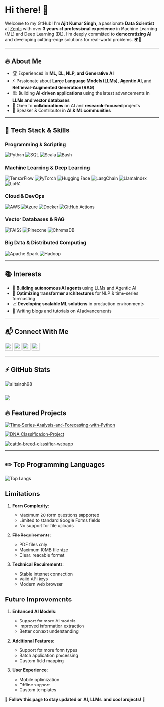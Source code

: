# Hi there! 👋

Welcome to my GitHub! I'm **Ajit Kumar Singh**, a passionate **Data Scientist** at [Zepto](https://www.zeptonow.com/) with over **3 years of professional experience** in Machine Learning (ML) and Deep Learning (DL). I’m deeply committed to **democratizing AI** and developing cutting-edge solutions for real-world problems. 🌍🚀

---

## 🔥 About Me
- 🏆 Experienced in **ML, DL, NLP, and Generative AI**
- ⚡ Passionate about **Large Language Models (LLMs)**, **Agentic AI**, and **Retrieval-Augmented Generation (RAG)**
- 🏗️ Building **AI-driven applications** using the latest advancements in **LLMs and vector databases**
- 🎯 Open to **collaborations** on AI and **research-focused** projects
- 📢 Speaker & Contributor in **AI & ML communities**

---

## 🚀 Tech Stack & Skills

### **Programming & Scripting**
![Python](https://img.shields.io/badge/Python-blue?style=for-the-badge&logo=python&logoColor=white)
![SQL](https://img.shields.io/badge/SQL-orange?style=for-the-badge&logo=sqlite&logoColor=white)
![Scala](https://img.shields.io/badge/Scala-red?style=for-the-badge&logo=scala&logoColor=white)
![Bash](https://img.shields.io/badge/Bash-000000?style=for-the-badge&logo=gnubash&logoColor=white)

### **Machine Learning & Deep Learning**
![TensorFlow](https://img.shields.io/badge/TensorFlow-FF6F00?style=for-the-badge&logo=TensorFlow&logoColor=white)
![PyTorch](https://img.shields.io/badge/PyTorch-EE4C2C?style=for-the-badge&logo=PyTorch&logoColor=white)
![Hugging Face](https://img.shields.io/badge/HuggingFace-yellow?style=for-the-badge&logo=huggingface&logoColor=white)
![LangChain](https://img.shields.io/badge/LangChain-brightgreen?style=for-the-badge)
![LlamaIndex](https://img.shields.io/badge/LlamaIndex-darkblue?style=for-the-badge)
![LoRA](https://img.shields.io/badge/LoRA-red?style=for-the-badge)

### **Cloud & DevOps**
![AWS](https://img.shields.io/badge/AWS-232F3E?style=for-the-badge&logo=amazonaws&logoColor=white)
![Azure](https://img.shields.io/badge/Azure-0078D4?style=for-the-badge&logo=microsoftazure&logoColor=white)
![Docker](https://img.shields.io/badge/Docker-2496ED?style=for-the-badge&logo=docker&logoColor=white)
![GitHub Actions](https://img.shields.io/badge/GitHub_Actions-2088FF?style=for-the-badge&logo=githubactions&logoColor=white)

### **Vector Databases & RAG**
![FAISS](https://img.shields.io/badge/FAISS-blue?style=for-the-badge)
![Pinecone](https://img.shields.io/badge/Pinecone-green?style=for-the-badge)
![ChromaDB](https://img.shields.io/badge/ChromaDB-lightblue?style=for-the-badge)

### **Big Data & Distributed Computing**
![Apache Spark](https://img.shields.io/badge/Spark-FDEE21?style=for-the-badge&logo=apachespark&logoColor=black)
![Hadoop](https://img.shields.io/badge/Hadoop-66CCFF?style=for-the-badge&logo=apachehadoop&logoColor=black)

---

## 📚 Interests
- 🤖 **Building autonomous AI agents** using LLMs and Agentic AI
- 🧠 **Optimizing transformer architectures** for NLP & time-series forecasting
- 📈 **Developing scalable ML solutions** in production environments
- 📝 Writing blogs and tutorials on AI advancements

---

## 📬 Connect With Me

<p>
<a href="https://ajitsingh98.github.io/" target="_blank"><img src="https://img.shields.io/badge/portfolio-%230077B5.svg?&style=for-the-badge&logo=portfolio&logoColor=red" height=25></a>
<a href="https://www.twitter.com/bayesian_walker"><img src="https://img.shields.io/badge/twitter-%231DA1F2.svg?&style=for-the-badge&logo=twitter&logoColor=white" height=25></a>
<a href="https://www.linkedin.com/in/sajit9285"><img src="https://img.shields.io/badge/linkedin-%230077B5.svg?&style=for-the-badge&logo=linkedin&logoColor=white" height=25></a>
<a href="https://medium.com/@sajit9285"><img src="https://img.shields.io/badge/medium-%23E4405F.svg?&style=for-the-badge&logo=medium&logoColor=white" height=25></a>
</p>

---

## ⚡ GitHub Stats
<p align="left"> <img src="https://komarev.com/ghpvc/?username=ajitsingh98&label=Profile%20views&color=0e75b6&style=flat" alt="ajitsingh98" /> </p>

![](http://github-profile-summary-cards.vercel.app/api/cards/profile-details?username=ajitsingh98&theme=dracula)
---

## 🔥 Featured Projects
[![Time-Series-Analysis-and-Forecasting-with-Python](https://github-readme-stats.vercel.app/api/pin/?username=ajitsingh98&repo=Time-Series-Analysis-and-Forecasting-with-Python&theme=radical)](https://github.com/ajitsingh98/Time-Series-Analysis-and-Forecasting-with-Python)

[![DNA-Classification-Project](https://github-readme-stats.vercel.app/api/pin/?username=ajitsingh98&repo=DNA-Classification-Project&theme=radical)](https://github.com/ajitsingh98/DNA-Classification-Project)

[![cattle-breed-classifier-webapp](https://github-readme-stats.vercel.app/api/pin/?username=ajitsingh98&repo=cattle-breed-classifier-webapp&theme=radical)](https://github.com/ajitsingh98/cattle-breed-classifier-webapp)

---

## ✏️ Top Programming Languages
![Top Langs](https://github-readme-stats.vercel.app/api/top-langs/?username=ajitsingh98&theme=cobalt&langs_count=10&layout=compact)

## Limitations

1. **Form Complexity**:
   - Maximum 20 form questions supported
   - Limited to standard Google Forms fields
   - No support for file uploads

2. **File Requirements**:
   - PDF files only
   - Maximum 10MB file size
   - Clear, readable format

3. **Technical Requirements**:
   - Stable internet connection
   - Valid API keys
   - Modern web browser

## Future Improvements

1. **Enhanced AI Models**:
   - Support for more AI models
   - Improved information extraction
   - Better context understanding

2. **Additional Features**:
   - Support for more form types
   - Batch application processing
   - Custom field mapping

3. **User Experience**:
   - Mobile optimization
   - Offline support
   - Custom templates


👀 **Follow this page to stay updated on AI, LLMs, and cool projects!** 🚀

